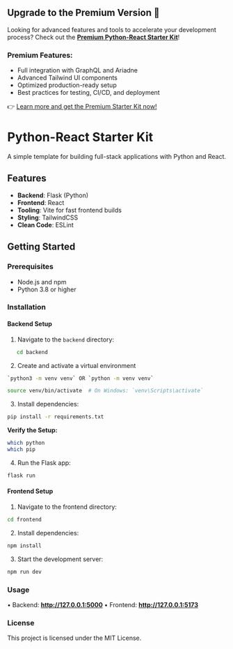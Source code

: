 ## Upgrade to the Premium Version 🚀

Looking for advanced features and tools to accelerate your development process? Check out the **[Premium Python-React Starter Kit](https://github.com/ZoeFaithHall/Premium-Python-React-Starter-Kit)**!

### Premium Features:
- Full integration with GraphQL and Ariadne
- Advanced Tailwind UI components
- Optimized production-ready setup
- Best practices for testing, CI/CD, and deployment

👉 [Learn more and get the Premium Starter Kit now!](https://github.com/ZoeFaithHall/Premium-Python-React-Starter-Kit)

# Python-React Starter Kit

A simple template for building full-stack applications with Python and React.

## Features

- **Backend**: Flask (Python)
- **Frontend**: React
- **Tooling**: Vite for fast frontend builds
- **Styling**: TailwindCSS
- **Clean Code**: ESLint

## Getting Started

### Prerequisites

- Node.js and npm
- Python 3.8 or higher

### Installation

#### Backend Setup

1. Navigate to the `backend` directory:

```bash
   cd backend
```

2. Create and activate a virtual environment

```bash
`python3 -m venv venv` OR `python -m venv venv`

source venv/bin/activate  # On Windows: `venv\Scripts\activate`
```

3. Install dependencies:

```bash
pip install -r requirements.txt
```

**Verify the Setup:**

```bash
which python
which pip
```

4. Run the Flask app:

```bash
flask run
```

#### Frontend Setup

1. Navigate to the frontend directory:

```bash
cd frontend
```

2. Install dependencies:

```bash
npm install
```

3. Start the development server:

```bash
npm run dev
```

### Usage

 • Backend: **<http://127.0.0.1:5000>**
 • Frontend: **<http://127.0.0.1:5173>**

### License

This project is licensed under the MIT License.
